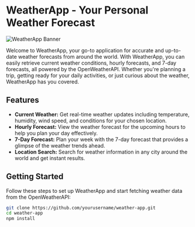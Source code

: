 # WeatherApp - Your Personal Weather Forecast

![WeatherApp Banner](weather_app_banner.png)

Welcome to WeatherApp, your go-to application for accurate and up-to-date weather forecasts from around the world. With WeatherApp, you can easily retrieve current weather conditions, hourly forecasts, and 7-day forecasts, all powered by the OpenWeatherAPI. Whether you're planning a trip, getting ready for your daily activities, or just curious about the weather, WeatherApp has you covered.

## Features

- **Current Weather:** Get real-time weather updates including temperature, humidity, wind speed, and conditions for your chosen location.
- **Hourly Forecast:** View the weather forecast for the upcoming hours to help you plan your day effectively.
- **7-Day Forecast:** Plan your week with the 7-day forecast that provides a glimpse of the weather trends ahead.
- **Location Search:** Search for weather information in any city around the world and get instant results.

## Getting Started

Follow these steps to set up WeatherApp and start fetching weather data from the OpenWeatherAPI:

```bash
git clone https://github.com/yourusername/weather-app.git
cd weather-app
npm install


